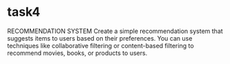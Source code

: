 # task4
RECOMMENDATION SYSTEM Create a simple recommendation system that suggests items to users based on their preferences. You can use techniques like collaborative filtering or content-based filtering to recommend movies, books, or products to users.
